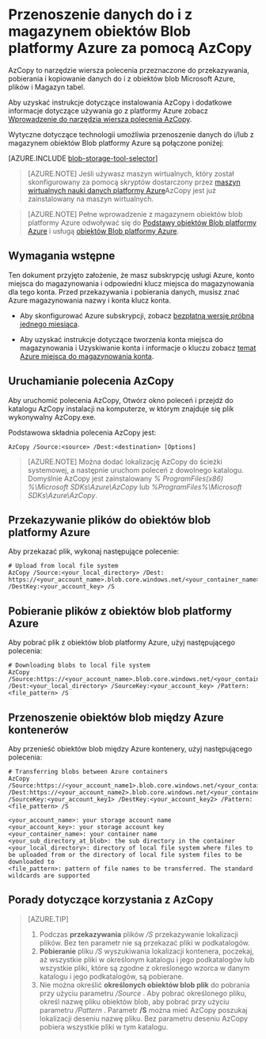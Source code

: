 <properties
    pageTitle="Przenoszenie danych do i z magazynem obiektów Blob platformy Azure za pomocą AzCopy | Microsoft Azure"
    description="Przenoszenie danych do i z magazynem obiektów Blob platformy Azure za pomocą AzCopy"
    services="machine-learning,storage"
    documentationCenter=""
    authors="bradsev"
    manager="jhubbard"
    editor="cgronlun" />

<tags
    ms.service="machine-learning"
    ms.workload="data-services"
    ms.tgt_pltfrm="na"
    ms.devlang="na"
    ms.topic="article"
    ms.date="09/14/2016"
    ms.author="bradsev" />

# <a name="move-data-to-and-from-azure-blob-storage-using-azcopy"></a>Przenoszenie danych do i z magazynem obiektów Blob platformy Azure za pomocą AzCopy

AzCopy to narzędzie wiersza polecenia przeznaczone do przekazywania, pobierania i kopiowanie danych do i z obiektów blob Microsoft Azure, plików i Magazyn tabel.

Aby uzyskać instrukcje dotyczące instalowania AzCopy i dodatkowe informacje dotyczące używania go z platformy Azure zobacz [Wprowadzenie do narzędzia wiersza polecenia AzCopy](../storage/storage-use-azcopy.md).

Wytyczne dotyczące technologii umożliwia przenoszenie danych do i/lub z magazynem obiektów Blob platformy Azure są połączone poniżej:

[AZURE.INCLUDE [blob-storage-tool-selector](../../includes/machine-learning-blob-storage-tool-selector.md)]


> [AZURE.NOTE] Jeśli używasz maszyn wirtualnych, który został skonfigurowany za pomocą skryptów dostarczony przez [maszyn wirtualnych nauki danych platformy Azure](machine-learning-data-science-virtual-machines.md)AzCopy jest już zainstalowany na maszyn wirtualnych.

> [AZURE.NOTE] Pełne wprowadzenie z magazynem obiektów blob platformy Azure odwoływać się do [Podstawy obiektów Blob platformy Azure](../storage/storage-dotnet-how-to-use-blobs.md) i usługą [obiektów Blob platformy Azure](https://msdn.microsoft.com/library/azure/dd179376.aspx).


## <a name="prerequisites"></a>Wymagania wstępne

Ten dokument przyjęto założenie, że masz subskrypcję usługi Azure, konto miejsca do magazynowania i odpowiedni klucz miejsca do magazynowania dla tego konta. Przed przekazywania i pobierania danych, musisz znać Azure magazynowania nazwy i konta klucz konta.

- Aby skonfigurować Azure subskrypcji, zobacz [bezpłatną wersję próbną jednego miesiąca](https://azure.microsoft.com/pricing/free-trial/).

- Aby uzyskać instrukcje dotyczące tworzenia konta miejsca do magazynowania i Uzyskiwanie konta i informacje o kluczu zobacz [temat Azure miejsca do magazynowania konta](../storage/storage-create-storage-account.md).


## <a name="run-azcopy-commands"></a>Uruchamianie polecenia AzCopy

Aby uruchomić polecenia AzCopy, Otwórz okno poleceń i przejdź do katalogu AzCopy instalacji na komputerze, w którym znajduje się plik wykonywalny AzCopy.exe. 

Podstawowa składnia polecenia AzCopy jest:

    AzCopy /Source:<source> /Dest:<destination> [Options]

>[AZURE.NOTE] Można dodać lokalizację AzCopy do ścieżki systemowej, a następnie uruchom poleceń z dowolnego katalogu. Domyślnie AzCopy jest zainstalowany *% ProgramFiles(x86) %\Microsoft SDKs\Azure\AzCopy* lub *%ProgramFiles%\Microsoft SDKs\Azure\AzCopy*.

## <a name="upload-files-to-an-azure-blob"></a>Przekazywanie plików do obiektów blob platformy Azure

Aby przekazać plik, wykonaj następujące polecenie:

    # Upload from local file system
    AzCopy /Source:<your_local_directory> /Dest: https://<your_account_name>.blob.core.windows.net/<your_container_name> /DestKey:<your_account_key> /S


## <a name="download-files-from-an-azure-blob"></a>Pobieranie plików z obiektów blob platformy Azure

Aby pobrać plik z obiektów blob platformy Azure, użyj następującego polecenia:

    # Downloading blobs to local file system
    AzCopy /Source:https://<your_account_name>.blob.core.windows.net/<your_container_name>/<your_sub_directory_at_blob>  /Dest:<your_local_directory> /SourceKey:<your_account_key> /Pattern:<file_pattern> /S


## <a name="transfer-blobs-between-azure-containers"></a>Przenoszenie obiektów blob między Azure kontenerów

Aby przenieść obiektów blob między Azure kontenery, użyj następującego polecenia:

    # Transferring blobs between Azure containers
    AzCopy /Source:https://<your_account_name1>.blob.core.windows.net/<your_container_name1>/<your_sub_directory_at_blob1> /Dest:https://<your_account_name2>.blob.core.windows.net/<your_container_name2>/<your_sub_directory_at_blob2> /SourceKey:<your_account_key1> /DestKey:<your_account_key2> /Pattern:<file_pattern> /S

    <your_account_name>: your storage account name
    <your_account_key>: your storage account key
    <your_container_name>: your container name
    <your_sub_directory_at_blob>: the sub directory in the container
    <your_local_directory>: directory of local file system where files to be uploaded from or the directory of local file system files to be downloaded to
    <file_pattern>: pattern of file names to be transferred. The standard wildcards are supported


## <a name="tips-for-using-azcopy"></a>Porady dotyczące korzystania z AzCopy

> [AZURE.TIP]   
> 1. Podczas **przekazywania** plików */S* przekazywanie lokalizacji plików. Bez ten parametr nie są przekazać pliki w podkatalogów.  
> 2. **Pobieranie** pliku */S* wyszukiwania lokalizacji kontenera, poczekaj, aż wszystkie pliki w określonym katalogu i jego podkatalogów lub wszystkie pliki, które są zgodne z określonego wzorca w danym katalogu i jego podkatalogów, są pobierane.  
> 3.  Nie można określić **określonych obiektów blob plik** do pobrania przy użyciu parametru */Source* . Aby pobrać określonego pliku, określ nazwę pliku obiektów blob, aby pobrać przy użyciu parametru */Pattern* . Parametr **/S** można mieć AzCopy poszukaj lokalizacji deseniu nazwę pliku. Bez parametru deseniu AzCopy pobiera wszystkie pliki w tym katalogu.
